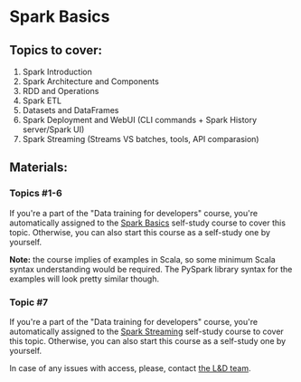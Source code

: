 # Spark Basics

## Topics to cover:

1. Spark Introduction
2. Spark Architecture and Components
3. RDD and Operations
4. Spark ETL
5. Datasets and DataFrames
6. Spark Deployment and WebUI (CLI commands + Spark History server/Spark UI)
7. Spark Streaming (Streams VS batches, tools, API comparasion)

## Materials:

### Topics #1-6
If you're a part of the "Data training for developers" course, you're automatically assigned to the [Spark Basics](https://learn.epam.com/detailsPage?id=87c65291-e602-44cd-970f-daf551303251) self-study course to cover this topic. Otherwise, you can also start this course as a self-study one by yourself.

**Note:** the course implies of examples in Scala, so some minimum Scala syntax understanding would be required. The PySpark library syntax for the examples will look pretty similar though.

### Topic #7
If you're a part of the "Data training for developers" course, you're automatically assigned to the [Spark Streaming](https://learn.epam.com/detailsPage?id=12896615-37d0-4639-b173-157e56d9d6b4) self-study course to cover this topic. Otherwise, you can also start this course as a self-study one by yourself.

In case of any issues with access, please, contact [the L&D team](mailto:AskLearn@epam.com).
